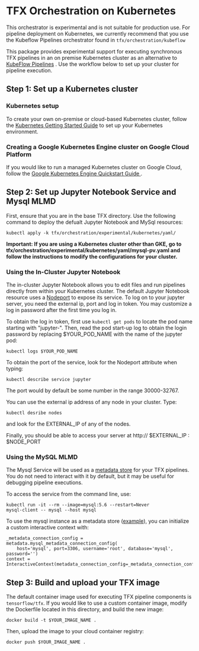 # TFX Orchestration on Kubernetes

This orchestrator is experimental and is not suitable for production use.
For pipeline deployment on Kubernetes, we currently recommend that you
use the Kubeflow Pipelines orchestrator found in `tfx/orchestration/kubeflow`

This package provides experimental support for executing synchronous TFX
pipelines in an on premise Kubernetes cluster as an alternative to [KubeFlow 
Pipelines](https://www.kubeflow.org/docs/pipelines/overview/pipelines-overview/)
. Use the workflow below to set up your cluster for pipeline execution.

## Step 1: Set up a Kubernetes cluster

### Kubernetes setup
To create your own on-premise or cloud-based Kubernetes cluster, follow the
[Kubernetes Getting Started Guide](https://kubernetes.io/docs/setup/) to set up
your Kubernetes environment.

### Creating a Google Kubernetes Engine cluster on Google Cloud Platform
If you would like to run a managed Kubernetes cluster on Google Cloud, follow
the [Google Kubernetes Engine Quickstart Guide
](https://cloud.google.com/kubernetes-engine/docs/quickstart).

## Step 2: Set up Jupyter Notebook Service and Mysql MLMD

First, ensure that you are in the base TFX directory. Use the following command
to deploy the defualt Jupyter Notebook and MySql resources:
```
kubectl apply -k tfx/orchestration/experimental/kubernetes/yaml/
```
**Important: If you are using a Kubernetes cluster other than GKE, go to
tfx/orchestration/experimental/kubernetes/yaml/mysql-pv.yaml and follow the
instructions to modify the configurations for your cluster.**

### Using the In-Cluster Jupyter Notebook
The in-cluster Jupyter Notebook allows you to edit files and run pipelines
directly from within your Kubernetes cluster. The default Jupyter Notebook
resource uses a
[Nodeport](https://cloud.google.com/kubernetes-engine/docs/how-to/exposing-apps#creating_a_service_of_type_nodeport)
to expose its service.
To log on to your jupyter server, you need the external ip, port and log in
token. You may customize a log in password after the first time you log in.

To obtain the log in token, first use `kubectl get pods` to locate the pod name
starting with "jupyter-". Then, read the pod start-up log to obtain the login
password by replacing $YOUR_POD_NAME with the name of the jupyter pod:
```
kubectl logs $YOUR_POD_NAME
```

To obtain the port of the service, look for the Nodeport attribute when typing:
```
kubectl describe service jupyter
```
The port would by default be some number in the range 30000-32767.

You can use the external ip address of any node in your cluster. Type:
```
kubectl desribe nodes
```
and look for the EXTERNAL_IP of any of the nodes.

Finally, you should be able to access your server at
http:// $EXTERNAL_IP : $NODE_PORT

### Using the MySQL MLMD
The Mysql Service will be used as a
[metadata store](https://www.tensorflow.org/tfx/guide/mlmd) for your TFX pipelines. You do not
need to interact with it by default, but it may be useful for debugging
pipeline executions.

To access the service from the command line, use:
```
kubectl run -it --rm --image=mysql:5.6 --restart=Never
mysql-client -- mysql --host mysql
```

To use the mysql instance as a metadata store
([example](https://github.com/tensorflow/tfx/blob/master/tfx/examples/chicago_taxi_pipeline/taxi_pipeline_interactive.ipynb)),
you can initialize a custom interactive context with:

```
_metadata_connection_config = metadata.mysql_metadata_connection_config(
    host='mysql', port=3306, username='root', database='mysql', password='')
context = InteractiveContext(metadata_connection_config=_metadata_connection_config)
```

## Step 3: Build and upload your TFX image

The default container image used for executing TFX pipeline components is
`tensorflow/tfx`. If you would like to use a custom container image, modify
the Dockerfile located in this directory, and build the new image:

```
docker build -t $YOUR_IMAGE_NAME .
```

Then, upload the image to your cloud container registry:

```
docker push $YOUR_IMAGE_NAME .
```
